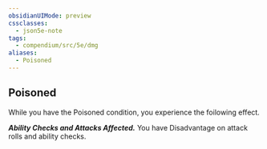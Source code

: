 ```yaml
---
obsidianUIMode: preview
cssclasses:
  - json5e-note
tags:
  - compendium/src/5e/dmg
aliases:
  - Poisoned
---
```

## Poisoned

While you have the Poisoned condition, you experience the foilowing effect.

***Ability Checks and Attacks Affected.*** You have Disadvantage on attack rolls and ability checks.